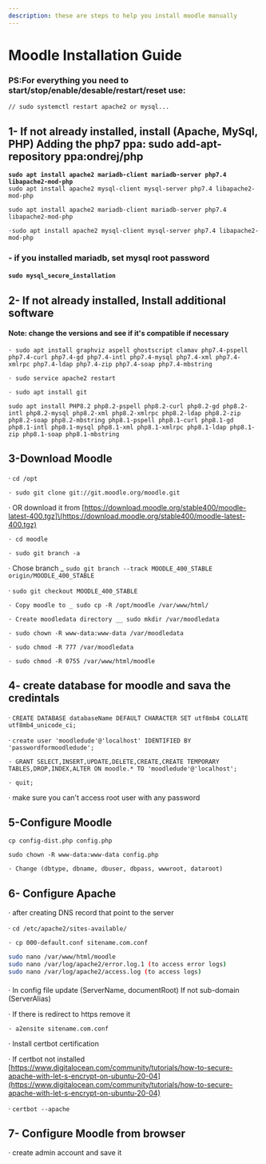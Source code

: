 ```yaml
---
description: these are steps to help you install moodle manually
---
```


# Moodle Installation Guide

### PS:For everything you need to start/stop/enable/desable/restart/reset use:

```
// sudo systemctl restart apache2 or mysql...
```

## 1- If not already installed, install (Apache, MySql, PHP) Adding the php7 ppa: sudo add-apt-repository ppa:ondrej/php

<pre class="language-sh"><code class="lang-sh"><strong>sudo apt install apache2 mariadb-client mariadb-server php7.4 libapache2-mod-php
</strong>sudo apt install apache2 mysql-client mysql-server php7.4 libapache2-mod-php
</code></pre>

`sudo apt install apache2 mariadb-client mariadb-server php7.4 libapache2-mod-php`

`·sudo apt install apache2 mysql-client mysql-server php7.4 libapache2-mod-php`

### - if you installed mariadb, set mysql root password

#### `sudo mysql_secure_installation`&#x20;

## 2- If not already installed, Install additional software

#### Note: change the versions and see if it's compatible if necessary

`· sudo apt install graphviz aspell ghostscript clamav php7.4-pspell php7.4-curl php7.4-gd php7.4-intl php7.4-mysql php7.4-xml php7.4-xmlrpc php7.4-ldap php7.4-zip php7.4-soap php7.4-mbstring`

`· sudo service apache2 restart`

`· sudo apt install git`

&#x20;`sudo apt install PHP8.2 php8.2-pspell php8.2-curl php8.2-gd php8.2-intl php8.2-mysql php8.2-xml php8.2-xmlrpc php8.2-ldap php8.2-zip php8.2-soap php8.2-mbstring php8.1-pspell php8.1-curl php8.1-gd php8.1-intl php8.1-mysql php8.1-xml php8.1-xmlrpc php8.1-ldap php8.1-zip php8.1-soap php8.1-mbstring`&#x20;

## **3-Download Moodle**

· `cd /opt`

`· sudo git clone git://git.moodle.org/moodle.git`

· OR download it from \[https://download.moodle.org/stable400/moodle-latest-400.tgz]\(https://download.moodle.org/stable400/moodle-latest-400.tgz)

`· cd moodle`

`· sudo git branch -a`

· Chose branch \_ `sudo git branch --track MOODLE_400_STABLE origin/MOODLE_400_STABLE`

· `sudo git checkout MOODLE_400_STABLE`

`· Copy moodle to _ sudo cp -R /opt/moodle /var/www/html/`

`· Create moodledata directory __ sudo mkdir /var/moodledata`

`· sudo chown -R www-data:www-data /var/moodledata`

`· sudo chmod -R 777 /var/moodledata`

`· sudo chmod -R 0755 /var/www/html/moodle`

## 4- create database for moodle and sava the credintals

· `CREATE DATABASE databaseName DEFAULT CHARACTER SET utf8mb4 COLLATE utf8mb4_unicode_ci;`

· `create user 'moodledude'@'localhost' IDENTIFIED BY 'passwordformoodledude';`

`· GRANT SELECT,INSERT,UPDATE,DELETE,CREATE,CREATE TEMPORARY TABLES,DROP,INDEX,ALTER ON moodle.* TO 'moodledude'@'localhost';`

`· quit;`

· make sure you can't access root user with any password

## 5-Configure Moodle

&#x20;`cp config-dist.php config.php`

`sudo chown -R www-data:www-data config.php`

`· Change (dbtype, dbname, dbuser, dbpass, wwwroot, dataroot)`

## 6- Configure Apache

· after creating DNS record that point to the server

· `cd /etc/apache2/sites-available/`

`· cp 000-default.conf sitename.com.conf`

```sh
sudo nano /var/www/html/moodle
sudo nano /var/log/apache2/error.log.1 (to access error logs)
sudo nano /var/log/apache2/access.log (to access logs)
```

####

· In config file update (ServerName, documentRoot) If not sub-domain (ServerAlias)

· If there is redirect to https remove it

`· a2ensite sitename.com.conf`

· Install certbot certification

· If certbot not installed [https://www.digitalocean.com/community/tutorials/how-to-secure-apache-with-let-s-encrypt-on-ubuntu-20-04](https://www.digitalocean.com/community/tutorials/how-to-secure-apache-with-let-s-encrypt-on-ubuntu-20-04)

· `certbot --apache`

## 7- Configure Moodle from browser

· create admin account and save it

